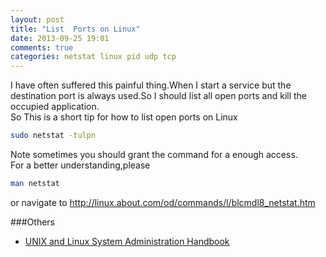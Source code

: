 ```yaml
---
layout: post
title: "List  Ports on Linux"
date: 2013-09-25 19:01
comments: true
categories: netstat linux pid udp tcp
---
```

I have often suffered this painful thing.When I start a service but the destination port is always used.So I should list all open ports and kill the occupied application.  
So This is a short tip for how to list open ports on Linux  
```bash
sudo netstat -tulpn
```
Note sometimes you should grant the command for a enough access.  
For a better understanding,please
```bash
man netstat
```
or navigate to http://linux.about.com/od/commands/l/blcmdl8_netstat.htm

###Others
  * <a href="http://www.amazon.com/gp/product/0131480057/ref=as_li_tl?ie=UTF8&camp=1789&creative=9325&creativeASIN=0131480057&linkCode=as2&tag=droidyueblog-20&linkId=MSOTURV537Y3UKBC">UNIX and Linux System Administration Handbook</a><img src="http://ir-na.amazon-adsystem.com/e/ir?t=droidyueblog-20&l=as2&o=1&a=0131480057" width="1" height="1" border="0" alt="" style="border:none !important; margin:0px !important;" />

